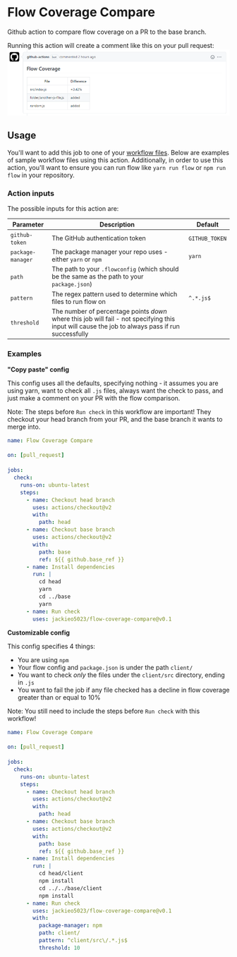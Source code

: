 # Flow Coverage Compare

Github action to compare flow coverage on a PR to the base branch.

Running this action will create a comment like this on your pull request:
![Example of action](assets/example.png)

## Usage

You'll want to add this job to one of your [workflow files](https://docs.github.com/en/actions/configuring-and-managing-workflows/configuring-a-workflow). Below are examples of sample workflow files using this action. Additionally, in order to use this action, you'll want to ensure you can run flow like `yarn run flow` or `npm run flow` in your repository.

### Action inputs

The possible inputs for this action are:

| Parameter         | Description                                                                                                                                       | Default        |
| ----------------- | ------------------------------------------------------------------------------------------------------------------------------------------------- | -------------- |
| `github-token`    | The GitHub authentication token                                                                                                                   | `GITHUB_TOKEN` |
| `package-manager` | The package manager your repo uses - either `yarn` or `npm`                                                                                       | `yarn`         |
| `path`            | The path to your `.flowconfig` (which should be the same as the path to your `package.json`)                                                      |                |
| `pattern`         | The regex pattern used to determine which files to run flow on                                                                                    | `^.*.js$`      |
| `threshold`       | The number of percentage points _down_ where this job will fail - not specifying this input will cause the job to always pass if run successfully |                |

### Examples

**"Copy paste" config**

This config uses all the defaults, specifying nothing - it assumes you are using yarn, want to check all `.js` files, always want the check to pass, and just make a comment on your PR with the flow comparison.

Note: The steps before `Run check` in this workflow are important! They checkout your head branch from your PR, and the base branch it wants to merge into.

```yml
name: Flow Coverage Compare

on: [pull_request]

jobs:
  check:
    runs-on: ubuntu-latest
    steps:
      - name: Checkout head branch
        uses: actions/checkout@v2
        with:
          path: head
      - name: Checkout base branch
        uses: actions/checkout@v2
        with:
          path: base
          ref: ${{ github.base_ref }}
      - name: Install dependencies
        run: |
          cd head
          yarn
          cd ../base
          yarn
      - name: Run check
        uses: jackieo5023/flow-coverage-compare@v0.1
```

**Customizable config**

This config specifies 4 things:

- You are using `npm`
- Your flow config and `package.json` is under the path `client/`
- You want to check _only_ the files under the `client/src` directory, ending in `.js`
- You want to fail the job if any file checked has a decline in flow coverage greater than or equal to 10%

Note: You still need to include the steps before `Run check` with this workflow!

```yml
name: Flow Coverage Compare

on: [pull_request]

jobs:
  check:
    runs-on: ubuntu-latest
    steps:
      - name: Checkout head branch
        uses: actions/checkout@v2
        with:
          path: head
      - name: Checkout base branch
        uses: actions/checkout@v2
        with:
          path: base
          ref: ${{ github.base_ref }}
      - name: Install dependencies
        run: |
          cd head/client
          npm install
          cd ../../base/client
          npm install
      - name: Run check
        uses: jackieo5023/flow-coverage-compare@v0.1
        with:
          package-manager: npm
          path: client/
          pattern: ^client/src\/.*.js$
          threshold: 10
```
